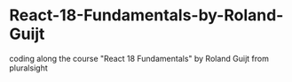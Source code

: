 # React-18-Fundamentals-by-Roland-Guijt
coding along the course "React 18 Fundamentals" by Roland Guijt from pluralsight
